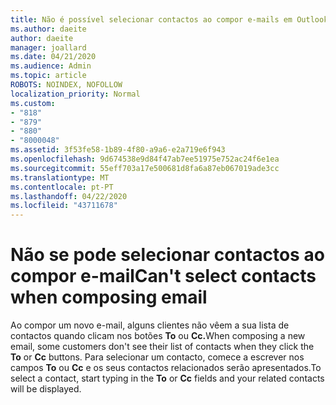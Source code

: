 ```yaml
---
title: Não é possível selecionar contactos ao compor e-mails em Outlook.com
ms.author: daeite
author: daeite
manager: joallard
ms.date: 04/21/2020
ms.audience: Admin
ms.topic: article
ROBOTS: NOINDEX, NOFOLLOW
localization_priority: Normal
ms.custom:
- "818"
- "879"
- "880"
- "8000048"
ms.assetid: 3f53fe58-1b89-4f80-a9a6-e2a719e6f943
ms.openlocfilehash: 9d674538e9d84f47ab7ee51975e752ac24f6e1ea
ms.sourcegitcommit: 55eff703a17e500681d8fa6a87eb067019ade3cc
ms.translationtype: MT
ms.contentlocale: pt-PT
ms.lasthandoff: 04/22/2020
ms.locfileid: "43711678"
---
```

# <a name="cant-select-contacts-when-composing-email"></a><span data-ttu-id="eb82a-102">Não se pode selecionar contactos ao compor e-mail</span><span class="sxs-lookup"><span data-stu-id="eb82a-102">Can't select contacts when composing email</span></span>

<span data-ttu-id="eb82a-103">Ao compor um novo e-mail, alguns clientes não vêem a sua lista de contactos quando clicam nos botões **To** ou **Cc.**</span><span class="sxs-lookup"><span data-stu-id="eb82a-103">When composing a new email, some customers don't see their list of contacts when they click the **To** or **Cc** buttons.</span></span> <span data-ttu-id="eb82a-104">Para selecionar um contacto, comece a escrever nos campos **To** ou **Cc** e os seus contactos relacionados serão apresentados.</span><span class="sxs-lookup"><span data-stu-id="eb82a-104">To select a contact, start typing in the **To** or **Cc** fields and your related contacts will be displayed.</span></span>
